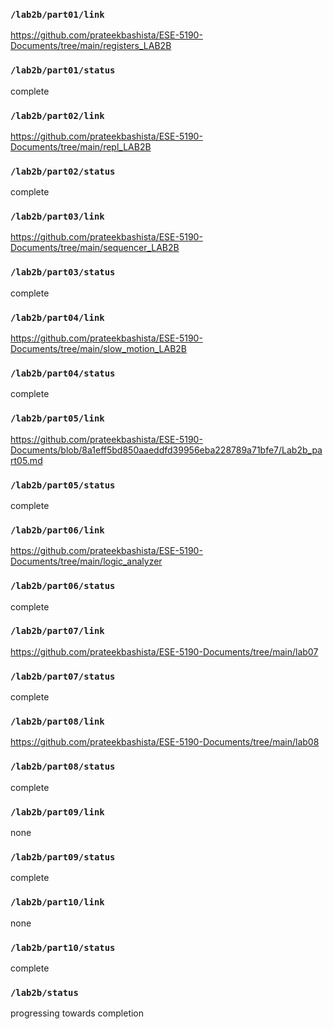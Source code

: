 ### `/lab2b/part01/link`
https://github.com/prateekbashista/ESE-5190-Documents/tree/main/registers_LAB2B
### `/lab2b/part01/status`
complete
### `/lab2b/part02/link`
https://github.com/prateekbashista/ESE-5190-Documents/tree/main/repl_LAB2B
### `/lab2b/part02/status`
complete
### `/lab2b/part03/link`
https://github.com/prateekbashista/ESE-5190-Documents/tree/main/sequencer_LAB2B
### `/lab2b/part03/status`
complete
### `/lab2b/part04/link`
https://github.com/prateekbashista/ESE-5190-Documents/tree/main/slow_motion_LAB2B
### `/lab2b/part04/status`
complete
### `/lab2b/part05/link`
https://github.com/prateekbashista/ESE-5190-Documents/blob/8a1eff5bd850aaeddfd39956eba228789a71bfe7/Lab2b_part05.md
### `/lab2b/part05/status`
complete
### `/lab2b/part06/link`
https://github.com/prateekbashista/ESE-5190-Documents/tree/main/logic_analyzer
### `/lab2b/part06/status`
complete
### `/lab2b/part07/link`
https://github.com/prateekbashista/ESE-5190-Documents/tree/main/lab07
### `/lab2b/part07/status`
complete
### `/lab2b/part08/link`
https://github.com/prateekbashista/ESE-5190-Documents/tree/main/lab08
### `/lab2b/part08/status`
complete
### `/lab2b/part09/link`
none
### `/lab2b/part09/status`
complete
### `/lab2b/part10/link`
none
### `/lab2b/part10/status`
complete
### `/lab2b/status`
progressing towards completion
